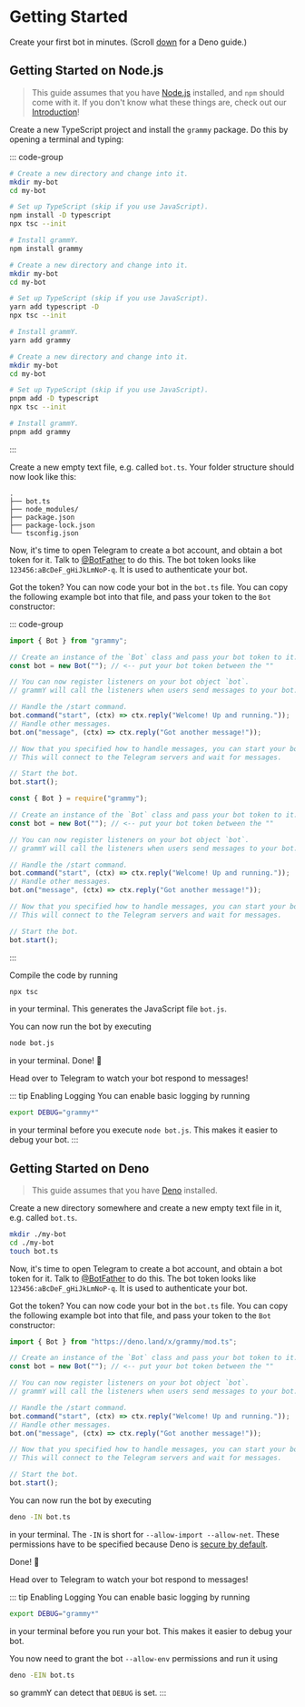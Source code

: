 # Getting Started

Create your first bot in minutes. (Scroll [down](#getting-started-on-deno) for a
Deno guide.)

## Getting Started on Node.js

> This guide assumes that you have [Node.js](https://nodejs.org) installed, and
> `npm` should come with it. If you don't know what these things are, check out
> our [Introduction](./introduction)!

Create a new TypeScript project and install the `grammy` package. Do this by
opening a terminal and typing:

::: code-group

```sh [npm]
# Create a new directory and change into it.
mkdir my-bot
cd my-bot

# Set up TypeScript (skip if you use JavaScript).
npm install -D typescript
npx tsc --init

# Install grammY.
npm install grammy
```

```sh [Yarn]
# Create a new directory and change into it.
mkdir my-bot
cd my-bot

# Set up TypeScript (skip if you use JavaScript).
yarn add typescript -D
npx tsc --init

# Install grammY.
yarn add grammy
```

```sh [pnpm]
# Create a new directory and change into it.
mkdir my-bot
cd my-bot

# Set up TypeScript (skip if you use JavaScript).
pnpm add -D typescript
npx tsc --init

# Install grammY.
pnpm add grammy
```

:::

Create a new empty text file, e.g. called `bot.ts`. Your folder structure should
now look like this:

```asciiart:no-line-numbers
.
├── bot.ts
├── node_modules/
├── package.json
├── package-lock.json
└── tsconfig.json
```

Now, it's time to open Telegram to create a bot account, and obtain a bot token
for it. Talk to [@BotFather](https://t.me/BotFather) to do this. The bot token
looks like `123456:aBcDeF_gHiJkLmNoP-q`. It is used to authenticate your bot.

Got the token? You can now code your bot in the `bot.ts` file. You can copy the
following example bot into that file, and pass your token to the `Bot`
constructor:

::: code-group

```ts [TypeScript]
import { Bot } from "grammy";

// Create an instance of the `Bot` class and pass your bot token to it.
const bot = new Bot(""); // <-- put your bot token between the ""

// You can now register listeners on your bot object `bot`.
// grammY will call the listeners when users send messages to your bot.

// Handle the /start command.
bot.command("start", (ctx) => ctx.reply("Welcome! Up and running."));
// Handle other messages.
bot.on("message", (ctx) => ctx.reply("Got another message!"));

// Now that you specified how to handle messages, you can start your bot.
// This will connect to the Telegram servers and wait for messages.

// Start the bot.
bot.start();
```

```js [JavaScript]
const { Bot } = require("grammy");

// Create an instance of the `Bot` class and pass your bot token to it.
const bot = new Bot(""); // <-- put your bot token between the ""

// You can now register listeners on your bot object `bot`.
// grammY will call the listeners when users send messages to your bot.

// Handle the /start command.
bot.command("start", (ctx) => ctx.reply("Welcome! Up and running."));
// Handle other messages.
bot.on("message", (ctx) => ctx.reply("Got another message!"));

// Now that you specified how to handle messages, you can start your bot.
// This will connect to the Telegram servers and wait for messages.

// Start the bot.
bot.start();
```

:::

Compile the code by running

```sh
npx tsc
```

in your terminal. This generates the JavaScript file `bot.js`.

You can now run the bot by executing

```sh
node bot.js
```

in your terminal. Done! :tada:

Head over to Telegram to watch your bot respond to messages!

::: tip Enabling Logging You can enable basic logging by running

```sh
export DEBUG="grammy*"
```

in your terminal before you execute `node bot.js`. This makes it easier to debug
your bot. :::

## Getting Started on Deno

> This guide assumes that you have [Deno](https://deno.com) installed.

Create a new directory somewhere and create a new empty text file in it, e.g.
called `bot.ts`.

```sh
mkdir ./my-bot
cd ./my-bot
touch bot.ts
```

Now, it's time to open Telegram to create a bot account, and obtain a bot token
for it. Talk to [@BotFather](https://t.me/BotFather) to do this. The bot token
looks like `123456:aBcDeF_gHiJkLmNoP-q`. It is used to authenticate your bot.

Got the token? You can now code your bot in the `bot.ts` file. You can copy the
following example bot into that file, and pass your token to the `Bot`
constructor:

```ts
import { Bot } from "https://deno.land/x/grammy/mod.ts";

// Create an instance of the `Bot` class and pass your bot token to it.
const bot = new Bot(""); // <-- put your bot token between the ""

// You can now register listeners on your bot object `bot`.
// grammY will call the listeners when users send messages to your bot.

// Handle the /start command.
bot.command("start", (ctx) => ctx.reply("Welcome! Up and running."));
// Handle other messages.
bot.on("message", (ctx) => ctx.reply("Got another message!"));

// Now that you specified how to handle messages, you can start your bot.
// This will connect to the Telegram servers and wait for messages.

// Start the bot.
bot.start();
```

You can now run the bot by executing

```sh
deno -IN bot.ts
```

in your terminal. The `-IN` is short for `--allow-import --allow-net`. These
permissions have to be specified because Deno is
[secure by default](https://docs.deno.com/runtime/fundamentals/security/).

Done! :tada:

Head over to Telegram to watch your bot respond to messages!

::: tip Enabling Logging You can enable basic logging by running

```sh
export DEBUG="grammy*"
```

in your terminal before you run your bot. This makes it easier to debug your
bot.

You now need to grant the bot `--allow-env` permissions and run it using

```sh
deno -EIN bot.ts
```

so grammY can detect that `DEBUG` is set. :::
